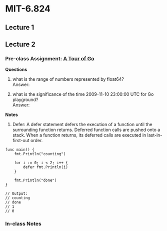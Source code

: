 # MIT-6.824

## Lecture 1

## Lecture 2
### Pre-class Assignment: [A Tour of Go](https://tour.golang.org/welcome/1) ###

**Questions**

1. what is the range of numbers represented by float64?<br/>Answer: 

2. what is the significance of the time 2009-11-10 23:00:00 UTC for Go playground?<br/>Answer:

**Notes**

1. Defer: A defer statement defers the execution of a function until the surrounding function returns. Deferred function calls are pushed onto a stack. When a function returns, its deferred calls are executed in last-in-first-out order.

```
func main() {
	fmt.Println("counting")

	for i := 0; i < 2; i++ {
		defer fmt.Println(i)
	}

	fmt.Println("done")
}

// Output: 
// counting
// done
// 1
// 0
```

### In-class Notes ###
